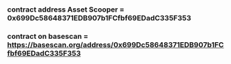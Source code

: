 ### contract address Asset Scooper = 0x699Dc58648371EDB907b1FCfbf69EDadC335F353
### contract on basescan = https://basescan.org/address/0x699Dc58648371EDB907b1FCfbf69EDadC335F353
